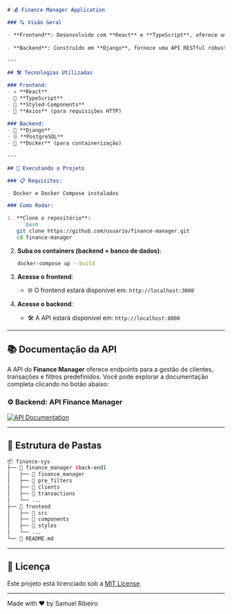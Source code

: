 
```markdown
# 💰 Finance Manager Application

### 🔍 Visão Geral

- **Frontend**: Desenvolvido com **React** e **TypeScript**, oferece uma interface amigável e responsiva para o gerenciamento de transações.
  
- **Backend**: Construído em **Django**, fornece uma API RESTful robusta para gerenciar filtros predefinidos, transações e clientes, com persistência de dados no **PostgreSQL**.

---

## 🛠️ Tecnologias Utilizadas

### Frontend:
- ⚛️ **React**
- 📝 **TypeScript**
- 🎨 **Styled-Components**
- 🔗 **Axios** (para requisições HTTP)
  
### Backend:
- 🐍 **Django**
- 🗄️ **PostgreSQL**
- 🐳 **Docker** (para containerização)

---

## 🚀 Executando o Projeto

### 📋 Requisitos:

- Docker e Docker Compose instalados

### Como Rodar:

1. **Clone o repositório**:
   ```bash
   git clone https://github.com/usuario/finance-manager.git
   cd finance-manager
   ```

2. **Suba os containers (backend + banco de dados)**:
   ```bash
   docker-compose up --build
   ```

3. **Acesse o frontend**:
   - 🌐 O frontend estará disponível em: `http://localhost:3000`

4. **Acesse o backend**:
   - 🛠️ A API estará disponível em: `http://localhost:8000`

---

## 📚 Documentação da API

A API do **Finance Manager** oferece endpoints para a gestão de clientes, transações e filtros predefinidos. Você pode explorar a documentação completa clicando no botão abaixo:

### ⚙️ Backend: API Finance Manager

[![API Documentation](https://img.shields.io/badge/📄-API_Documentation-blue?style=for-the-badge)](./finance_manager/README.md)

---

## 📂 Estrutura de Pastas

```bash
📦 finance-sys
├── 📂 finance_manager (back-end)
│   ├── 📁 finance_manager
│   ├── 📁 pre_filters
│   ├── 📁 clients
│   ├── 📁 transactions
│   └── ...
├── 📂 frontend
│   ├── 📁 src
│   ├── 📁 components
│   ├── 📁 styles
│   └── ...
└── 📄 README.md
```

---

## 📝 Licença

Este projeto está licenciado sob a [MIT License](LICENSE).

---

Made with ❤️ by Samuel Ribeiro